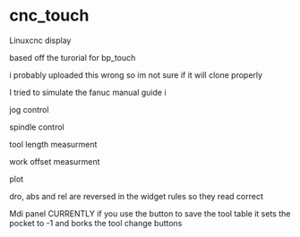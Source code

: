 # cnc_touch
Linuxcnc display

based off the turorial for bp_touch

i probably uploaded this wrong so im not sure if it will clone properly

I tried to simulate the fanuc manual guide i

jog control

spindle control

tool length measurment

work offset measurment

plot

dro, abs and rel are reversed in the widget rules so they read correct

Mdi panel
CURRENTLY if you use the button to save the tool table it sets the pocket to -1 and borks the tool change buttons
